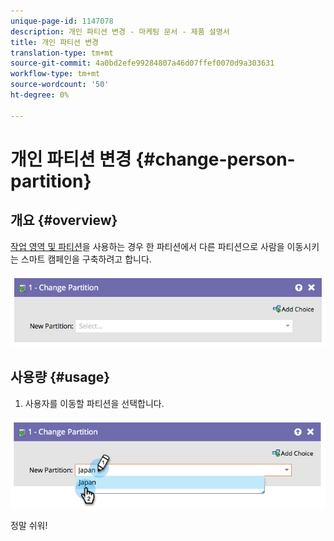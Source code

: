 ```yaml
---
unique-page-id: 1147078
description: 개인 파티션 변경 - 마케팅 문서 - 제품 설명서
title: 개인 파티션 변경
translation-type: tm+mt
source-git-commit: 4a0bd2efe99284807a46d07ffef0070d9a303631
workflow-type: tm+mt
source-wordcount: '50'
ht-degree: 0%

---
```



# 개인 파티션 변경 {#change-person-partition}

## 개요 {#overview}

[작업 영역 및 파티션](/help/marketo/product-docs/administration/workspaces-and-person-partitions/understanding-workspaces-and-person-partitions.md)을 사용하는 경우 한 파티션에서 다른 파티션으로 사람을 이동시키는 스마트 캠페인을 구축하려고 합니다.

![](assets/one-3.png)

## 사용량 {#usage}

1. 사용자를 이동할 파티션을 선택합니다.

![](assets/two-3.png)

정말 쉬워!
